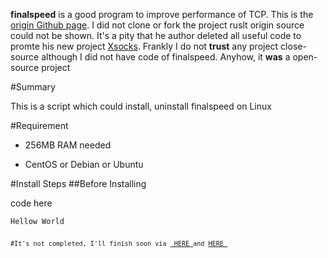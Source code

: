 
<p><strong>finalspeed</strong> is a good program to improve performance of TCP. This is the  <a href="https://github.com/d1sm/finalspeed/" title="Title"> origin Github page</a>. I did not clone or fork the project ruslt origin source could not be shown. It's a pity that he author deleted all useful code to promte his new project <a href="http://www.xsocks.me/" title="Title">Xsocks</a>. Frankly I do not <strong>trust</strong> any project close-source although I did not have code of finalspeed. Anyhow, it <strong>was</strong> a open-source project </p>
#Summary
<p>This is a script which could install, uninstall finalspeed on Linux</p>
#Requirement
<ul>
<li><p>256MB RAM needed</p></li>
<li><p>CentOS or Debian or Ubuntu</p></li>
</ul>
#Install Steps
##Before Installing
<p>code here</p>
<pre><code>Hellow World
<Pre/><code/>
#It's not completed, I'll finish soon via <a href="http://www.ip4a.com/t/518.html" title="Title"> HERE </a>and <a href="https://blog.kuoruan.com/82.html" title="Title">HERE </a>

